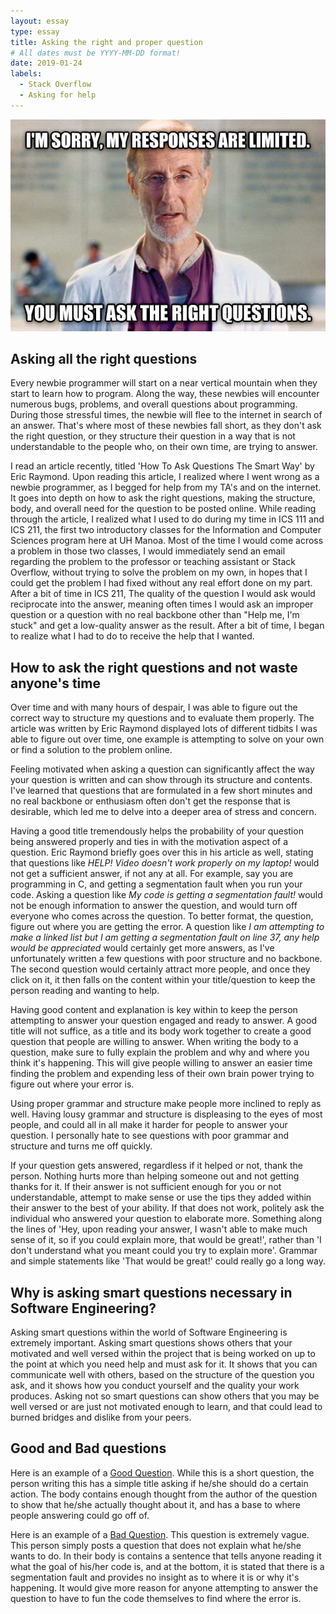 ```yaml
---
layout: essay
type: essay
title: Asking the right and proper question
# All dates must be YYYY-MM-DD format!
date: 2019-01-24
labels:
  - Stack Overflow
  - Asking for help
---
```

<img class="ui medium right floated rounded image" src="../images/vfmiwm9.jpg">

## Asking all the right questions 
Every newbie programmer will start on a near vertical mountain when they start to learn how to program.  Along the way, these newbies will encounter numerous bugs, problems, and overall questions about programming.  During those stressful times, the newbie will flee to the internet in search of an answer. That's where most of these newbies fall short, as they don't ask the right question, or they structure their question in a way that is not understandable to the people who, on their own time, are trying to answer.

I read an article recently, titled 'How To Ask Questions The Smart Way' by Eric Raymond.  Upon reading this article, I realized where I went wrong as a newbie programmer, as I begged for help from my TA's and on the internet.  It goes into depth on how to ask the right questions, making the structure, body, and overall need for the question to be posted online.  While reading through the article, I realized what I used to do during my time in ICS 111 and ICS 211, the first two introductory classes for the Information and Computer Sciences program here at UH Manoa.  Most of the time I would come across a problem in those two classes, I would immediately send an email regarding the problem to the professor or teaching assistant or Stack Overflow, without trying to solve the problem on my own, in hopes that I could get the problem I had fixed without any real effort done on my part.  After a bit of time in ICS 211, The quality of the question I would ask would reciprocate into the answer, meaning often times I would ask an improper question or a question with no real backbone other than "Help me, I'm stuck" and get a low-quality answer as the result.  After a bit of time, I began to realize what I had to do to receive the help that I wanted.  

## How to ask the right questions and not waste anyone's time

Over time and with many hours of despair, I was able to figure out the correct way to structure my questions and to evaluate them properly. The article was written by Eric Raymond displayed lots of different tidbits I was able to figure out over time, one example is attempting to solve on your own or find a solution to the problem online.

Feeling motivated when asking a question can significantly affect the way your question is written and can show through its structure and contents.  I've learned that questions that are formulated in a few short minutes and no real backbone or enthusiasm often don't get the response that is desirable, which led me to delve into a deeper area of stress and concern.

Having a good title tremendously helps the probability of your question being answered properly and ties in with the motivation aspect of a question.  Eric Raymond briefly goes over this in his article as well, stating that questions like *HELP! Video doesn't work properly on my laptop!* would not get a sufficient answer, if not any at all.  For example, say you are programming in C, and getting a segmentation fault when you run your code.  Asking a question like *My code is getting a segmentation fault!* would not be enough information to answer the question, and would turn off everyone who comes across the question.  To better format, the question, figure out where you are getting the error.  A question like *I am attempting to make a linked list but I am getting a segmentation fault on line 37, any help would be appreciated* would certainly get more answers, as I've unfortunately written a few questions with poor structure and no backbone.  The second question would certainly attract more people, and once they click on it, it then falls on the content within your title/question to keep the person reading and wanting to help.

Having good content and explanation is key within to keep the person attempting to answer your question engaged and ready to answer.  A good title will not suffice, as a title and its body work together to create a good question that people are willing to answer.  When writing the body to a question, make sure to fully explain the problem and why and where you think it's happening.  This will give people willing to answer an easier time finding the problem and expending less of their own brain power trying to figure out where your error is. 

Using proper grammar and structure make people more inclined to reply as well.  Having lousy grammar and structure is displeasing to the eyes of most people, and could all in all make it harder for people to answer your question.  I personally hate to see questions with poor grammar and structure and turns me off quickly.

If your question gets answered, regardless if it helped or not, thank the person. Nothing hurts more than helping someone out and not getting thanks for it.  If their answer is not sufficient enough for you or not understandable, attempt to make sense or use the tips they added within their answer to the best of your ability.  If that does not work, politely ask the individual who answered your question to elaborate more.  Something along the lines of 'Hey, upon reading your answer, I wasn't able to make much sense of it, so if you could explain more, that would be great!', rather than 'I don't understand what you meant could you try to explain more'.  Grammar and simple statements like 'That would be great!' could really go a long way.

## Why is asking smart questions necessary in Software Engineering?

Asking smart questions within the world of Software Engineering is extremely important.  Asking smart questions shows others that your motivated and well versed within the project that is being worked on up to the point at which you need help and must ask for it.  It shows that you can communicate well with others, based on the structure of the question you ask, and it shows how you conduct yourself and the quality your work produces.  Asking not so smart questions can show others that you may be well versed or are just not motivated enough to learn, and that could lead to burned bridges and dislike from your peers.

## Good and Bad questions

Here is an example of a [Good Question](https://stackoverflow.com/questions/605845/do-i-cast-the-result-of-malloc).  While this is a short question, the person writing this has a simple title asking if he/she should do a certain action.  The body contains enough thought from the author of the question to show that he/she actually thought about it, and has a base to where people answering could go off of.

Here is an example of a [Bad Question](https://stackoverflow.com/questions/54357035/3d-dimensional-array-with-malloc-and-calloc).  This question is extremely vague. This person simply posts a question that does not explain what he/she wants to do.  In their body is contains a sentence that tells anyone reading it what the goal of his/her code is, and at the bottom, it is stated that there is a segmentation fault and provides no insight as to where it is or why it's happening. It would give more reason for anyone attempting to answer the question to have to fun the code themselves to find where the error is.

